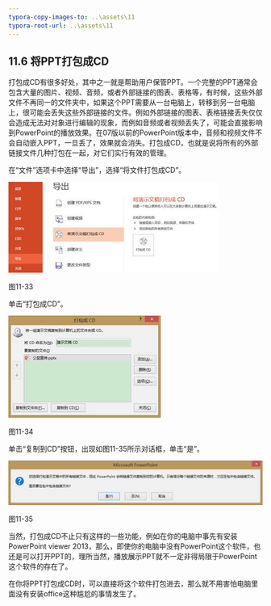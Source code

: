 ```yaml
---
typora-copy-images-to: ..\assets\11
typora-root-url: ..\assets\11
---
```


## **11.6**  **将PPT打包成CD**

打包成CD有很多好处，其中之一就是帮助用户保管PPT。一个完整的PPT通常会包含大量的图片、视频、音频，或者外部链接的图表、表格等，有时候，这些外部文件不再同一的文件夹中，如果这个PPT需要从一台电脑上，转移到另一台电脑上，很可能会丢失这些外部链接的文件。例如外部链接的图表、表格链接丢失仅仅会造成无法对对象进行编辑的现象，而例如音频或者视频丢失了，可能会直接影响到PowerPoint的播放效果。在07版以前的PowerPoint版本中，音频和视频文件不会自动嵌入PPT，一旦丢了，效果就会消失。打包成CD，也就是说将所有的外部链接文件几种打包在一起，对它们实行有效的管理。

在“文件”选项卡中选择“导出”，选择“将文件打包成CD”。

![img](/assets/11/image035.jpg)

图11-33

单击“打包成CD”。

![img](/assets/11/image036.jpg)

图11-34

单击“复制到CD”按钮，出现如图11-35所示对话框，单击“是”。

![img](/assets/11/image037.jpg)

图11-35

当然，打包成CD不止只有这样的一些功能，例如在你的电脑中事先有安装PowerPoint viewer 2013，那么，即使你的电脑中没有PowerPoint这个软件，也还是可以打开PPT的，理所当然，播放展示PPT就不一定非得局限于PowerPoint这个软件的存在了。

在你将PPT打包成CD时，可以直接将这个软件打包进去，那么就不用害怕电脑里面没有安装office这种尴尬的事情发生了。